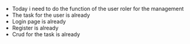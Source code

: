 - Today i need to do the function of the user roler for the management
- The task for the user is already 
- Login page is already
- Register is already
- Crud for the task is already 